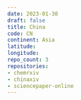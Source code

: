 ```yaml
---
date: 2023-01-30
draft: false
title: China
code: CN
continent: Asia
latitude:
longitude:
repo_count: 3
repositories:
- chemrxiv
- chinaxiv
- sciencepaper-online
---
```



